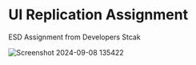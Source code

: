 # UI Replication Assignment
 ESD Assignment from Developers Stcak
 
![Screenshot 2024-09-08 135422](https://github.com/user-attachments/assets/b557ec92-e55e-419b-93aa-26df781305c9)
